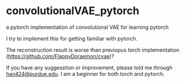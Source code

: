 # convolutionalVAE_pytorch
a pytorch implementation of convolutional VAE for learning pytorch

I try to implement this for getting familiar with pytorch.

The reconstruction result is worse than previopus torch implementation (https://github.com/FlappyDoraemon/cvae)?

If you have any suggesstion or improvement, please told me through han424@purdue.edu. I am a beginner for both torch and pytorch.
